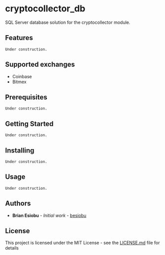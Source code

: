 # cryptocollector_db
SQL Server database solution for the cryptocollector module.

## Features
`Under construction.`

## Supported exchanges
* Coinbase
* Bitmex

## Prerequisites
`Under construction.`

## Getting Started
`Under construction.`

## Installing
`Under construction.`

## Usage
`Under construction.`

## Authors

* **Brian Esiobu** - *Initial work* - [besiobu](https://github.com/besiobu)

## License

This project is licensed under the MIT License - see the [LICENSE.md](LICENSE.md) file for details